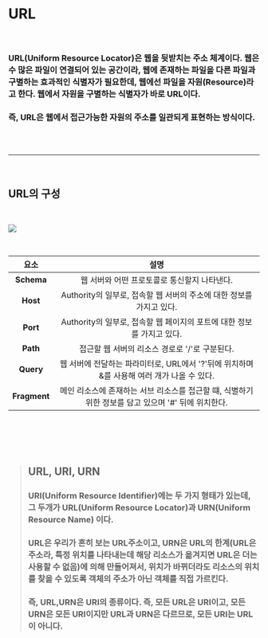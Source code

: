 # **URL**

<Br>

### URL(Uniform Resource Locator)은 웹을 뒷받치는 주소 체계이다. 웹은 수 많은 파일이 연결되어 있는 공간이라, 웹에 존재하는 파일을 다른 파일과 구별하는 효과적인 식별자가 필요한데, 웹에선 파일을 자원(Resource)라고 한다. 웹에서 자원을 구별하는 식별자가 바로 URL이다.
### **즉, URL은 웹에서 접근가능한 자원의 주소를 일관되게 표현하는 방식이다.**

<br><br>

- - -

<br>

## **URL의 구성**

<br>

![](https://velog.velcdn.com/images/as979200/post/8eed0daf-8ee0-4cfc-a6e9-8187aa2d759f/image.png)

<br>

|   **요소**    |   **설명**    |
|    :---:       |     :---:      |
|     **Schema**      |     웹 서버와 어떤 프로토콜로 통신할지 나타낸다.      |
|   **Host**    |   Authority의 일부로, 접속할 웹 서버의 주소에 대한 정보를 가지고 있다.    |
|   **Port**    |   Authority의 일부로, 접속할 웹 페이지의 포트에 대한 정보를 가지고 있다.
|   **Path**    |   접근할 웹 서버의 리소스 경로로 '/'로 구분된다.  |
|   **Query**   |   웹 서버에 전달하는 파라미터로, URL에서 '?'뒤에 위치하며 &를 사용해 여러 개가 나올 수 있다.  |
|   **Fragment**    |   메인 리소스에 존재하는 서브 리소스를 접근할 떄, 식별하기 위한 정보를 담고 있으며 '#' 뒤에 위치한다.

<br><br>

<br>

> ## **URL, URI, URN**
> ### **URI(Uniform Resource Identifier)에는 두 가지 형태가 있는데, 그 두개가 URL(Uniform Resource Locator)과 URN(Uniform Resource Name)** 이다.
> ### URL은 우리가 흔히 보는 URL주소이고, **URN은 URL의 한계**(URL은 주소라, 특정 위치를 나타내는데 해당 리소스가 옮겨지면 URL은 더는 사용할 수 없음)에 의해 만들어져서, 위치가 바뀌더라도 리소스의 위치를 찾을 수 있도록 **객체의 주소가 아닌 객체를 직접 가르킨다.**
> 
> 
> ### **즉, URL,URN은 URI의 종류이다. 즉, 모든 URL은 URI이고, 모든 URN은 모든 URI이지만 URL과 URN은 다르므로, 모든 URI는 URL이 아니다.**